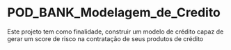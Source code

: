 # POD_BANK_Modelagem_de_Credito
Este projeto tem como finalidade, construir um modelo de crédito capaz de gerar um score de risco na contratação de seus produtos de crédito 
